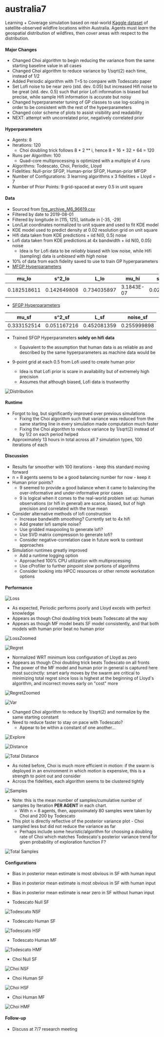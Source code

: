 # australia7

Learning + Coverage simulation based on real-world
[Kaggle dataset](https://www.kaggle.com/carlosparadis/fires-from-space-australia-and-new-zeland)
of satellite-observed wildfire locations within Australia. Agents must
*learn* the geospatial distribution of wildfires,
then *cover* areas with respect to the distribution.

#### Major Changes
- Changed Choi algorithm to begin reducing the variance from the same
starting baseline value in all cases
- Changed Choi algorithm to reduce variance by 1/sqrt(2) each time, instead
of 1/2
- Added Periodic algorithm with T=5 to compare with Todescato paper
- Set Lofi noise to be near zero (std. dev. 0.05) but increased Hifi
noise to be great (std. dev. 0.5) such that prior Lofi information is biased
but precise, while sample Hifi information is accurate but noisy
- Changed hyperparameter tuning of GP classes to use log-scaling
in order to be consistent with the rest of the hyperparameters
- Changed color scheme of plots to assist visibility and readability
- NEXT: attempt with uncorrelated prior, negatively correlated prior

#### Hyperparameters

- Agents: 8
- Iterations: 120
    - Choi doubling trick follows 8 * 2 ** i, hence 8 + 16 + 32 + 64 = 120
- Runs per Algorithm: 100
    - Quad-core multiprocessing is optimized with a multiple of 4 runs
- Algorithms: Todescato, Choi, Periodic, Lloyd
- Fidelities: Null-prior SFGP, Human-prior SFGP, Human-prior MFGP
- Number of Configurations: 3 learning algorithms x 3 fidelities + Lloyd = 7
- Number of Prior Points: 9 grid-spaced at every 0.5 in unit square

#### Data

- Sourced from [fire_archive_M6_96619.csv](../Kaggle/AustralianWildfires/fire_archive_M6_96619.csv)
- Filtered by date to 2019-08-01
- Filtered by longitude in [115, 125], latitude in [-35, -29]
- Lon/Lat coordinates normalized to unit square and used to fit KDE model
- KDE model used to predict density at 0.02 resolution grid on unit square
- Hifi data taken from KDE predictions + iid N(0, 0.5) noise
- Lofi data taken from KDE predictions at 4x bandwidth + iid N(0, 0.05) noise
    - Idea is for Lofi data to be _reliably_ biased with low noise, while
    Hifi (sampling) data is _unbiased_ with _high_ noise
- 10% of data from each fidelity saved to use to train GP hyperparameters
- [MFGP Hyperparameters](australia7_mf_hyp.csv)

|mu_lo|s^2_lo|L_lo|mu_hi|s^2_hi|L_hi|rho|noise_lo|noise_hi|
|---|---|---|---|---|---|---|---|---|
|0.182518611|0.142649808|0.734035897|3.1843E-07|0.02585443|0.267775273|0.485901978|0.002666622|0.253677944

- [SFGP Hyperparameters](australia7_sf_hyp.csv)
    
|mu_sf|s^2_sf|L_sf|noise_sf|
|---|---|---|---|
|0.333152514|0.051167216|0.452081359|0.255999898|
    
- Trained SFGP Hyperparameters **solely on hifi data**
    - Equivalent to the assumption that human data is as reliable as
    and described by the same hyperparameters as machine data would be

- 9-point grid at each 0.5 from Lofi used to create human prior
    - Idea is that Lofi prior is scare in availability but of extremely
    high precision
    - Assumes that although biased, Lofi data is trustworthy

![Distribution](../Images/australia7/australia7_distribution.png)

#### Runtime

- Forgot to log, but significantly improved over previous simulations
    - Fixing the Choi algorithm such that variance was reduced from the
    same starting line in every simulation made computation much faster
    - Fixing the Choi algorithm to reduce variance by 1/sqrt(2) instead of
    by 1/2 on each period helped
- Approximately 13 hours in total across all 7 simulation types, 100 iterations of each

#### Discussion
- Results far smoother with 100 iterations - keep this standard moving forward
- n = 8 agents seems to be a good balancing number for now - keep it
- Human prior points?
    - 9 seemed to provide a good balance when it came to balancing
    the over-informative and under-informative prior cases
    - 9 is logical when it comes to the real-world problem set up: human
    observations (or hifi in general) are scarce, biased, but of high
    precision and correlated with the true mean
- Consider alternative methods of lofi construction
    - Increase bandwidth smoothing? Currently set to 4x hifi
    - Add greater lofi sample noise?
    - Use gridded maxpooling to generate lofi?
    - Use SVD matrix compression to generate lofi?
    - Consider negative-correlation case in future work to contrast approaches
- Simulation runtimes greatly improved
    - Add a runtime logging option
    - Approached 100% CPU utilization with multiprocessing
    - Use cProfiler to further pinpoint slow portions of algorithms
    - Consider looking into HPCC resources or other remote workstation options
    
#### Performance
    
![Loss](../Images/australia7/australia7_loss.png)

- As expected, Periodic performs poorly and Lloyd excels with perfect knowledge
- Appears as though Choi doubling trick beats Todescato all the way
- Appears as though MF model beats SF model consistently, and that
both models with human prior beat no human prior

![LossZoomed](../Images/australia7/australia7_loss_zoomed.png)

![Regret](../Images/australia7/australia7_regret.png)

- Normalized WRT minimum loss configuration of Lloyd as zero
- Appears as though Choi doubling trick beats Todescato on all fronts
- The power of the MF model and human prior in general is captured here
most succinctly: smart early moves by the swarm are critical to minimizing
total regret since loss is highest at the beginning of Lloyd's algorithm,
and incorrect moves early on "cost" more

![RegretZoomed](../Images/australia7/australia7_regret_zoomed.png)

![Var](../Images/australia7/australia7_var.png)

- Changed Choi algorithm to reduce by 1/sqrt(2) and normalize by the same
starting constant
- Need to reduce faster to stay on pace with Todescato? 
    - Appear to be within a constant of one another...

![Explore](../Images/australia7/australia7_explore.png)

![Distance](../Images/australia7/australia7_dist.png)

![Total Distance](../Images/australia7/australia7_total_dist.png)

- As noted before, Choi is much more efficient in motion: if the swarm is
deployed in an environment in which motion is expensive, this is a 
strength to point out and consider
- Across the fidelities, each algorithm seems to be clustered tightly

![Samples](../Images/australia7/australia7_samples.png)

- Note: this is the mean number of samples/cumulative number of samples
by Iteration **PER AGENT** in each chart.
    - With n = 8 agents, then, approximately 80 samples were taken by Choi
    and 200 by Todescato
- This plot is directly reflective of the posterior variance plot - Choi
sampled less but did not reduce the variance as far
    - Perhaps include some heuristic/algorithm for choosing
    a doubling rate of Choi which matches Todescato's posterior variance
    trend for given probability of exploration function F?

![Total Samples](../Images/australia7/australia7_total_samples.png)

#### Configurations

- Bias in posterior mean estimate is most obvious in SF with human input
- Bias in posterior mean estimate is most obvious in SF with human input
- Bias in posterior mean estimate is near zero in SF without human input

- Todescato Null SF

![Todescato NSF](../Images/australia7/australia7_todescato_nsf.png)

- Todescato Human SF

![Todescato HSF](../Images/australia7/australia7_todescato_hsf.png)

- Todescato Human MF

![Todescato HMF](../Images/australia7/australia7_todescato_hmf.png)

- Choi Null SF

![Choi NSF](../Images/australia7/australia7_choi_nsf.png)

- Choi Human SF

![Choi HSF](../Images/australia7/australia7_choi_hsf.png)

- Choi Human MF

![Choi HMF](../Images/australia7/australia7_choi_hmf.png)

#### Follow-up

- Discuss at 7/7 research meeting